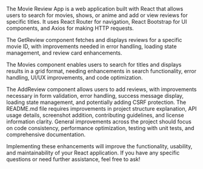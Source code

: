 The Movie Review App is a web application built with React that allows users to search for movies, shows, or anime and add or view reviews for specific titles. It uses React Router for navigation, React Bootstrap for UI components, and Axios for making HTTP requests. 

The GetReview component fetches and displays reviews for a specific movie ID, with improvements needed in error handling, loading state management, and review card enhancements. 

The Movies component enables users to search for titles and displays results in a grid format, needing enhancements in search functionality, error handling, UI/UX improvements, and code optimization. 

The AddReview component allows users to add reviews, with improvements necessary in form validation, error handling, success message display, loading state management, and potentially adding CSRF protection. The README.md file requires improvements in project structure explanation, API usage details, screenshot addition, contributing guidelines, and license information clarity. General improvements across the project should focus on code consistency, performance optimization, testing with unit tests, and comprehensive documentation.

Implementing these enhancements will improve the functionality, usability, and maintainability of your React application. If you have any specific questions or need further assistance, feel free to ask!
